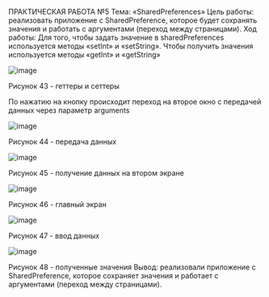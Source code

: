 ПРАКТИЧЕСКАЯ РАБОТА №5
Тема: «SharedPreferences»
Цель работы: реализовать приложение с SharedPreference, которое будет сохранять значения и работать с аргументами (переход между страницами).
Ход работы:
Для того, чтобы задать значение в sharedPreferences используется методы «setInt» и «setString». Чтобы получить значения используется методы «getInt» и «getString»
 
 
 ![image](https://user-images.githubusercontent.com/76443145/206860337-8ae54f8c-83be-4396-b686-f19fcac2f87e.png)

 
Рисунок 43 - геттеры и сеттеры


По нажатию на кнопку происходит переход на второе окно с передачей данных через параметр arguments

![image](https://user-images.githubusercontent.com/76443145/206860347-1f44c487-1b31-45d1-a15c-c84b0ae79a82.png)

 
Рисунок 44 - передача данных


![image](https://user-images.githubusercontent.com/76443145/206860351-8be0f9a5-29fe-45fb-9679-2866fb4d2ea2.png)

 
Рисунок 45 - получение данных на втором экране

![image](https://user-images.githubusercontent.com/76443145/206860358-b7b3d522-c7a7-4496-8cf0-023554ae2564.png)

 
Рисунок 46 - главный экран

![image](https://user-images.githubusercontent.com/76443145/206860365-e8ccd7d5-0d3e-4a47-b2f6-fa80c5fab893.png)

 
Рисунок 47 - ввод данных
 
 ![image](https://user-images.githubusercontent.com/76443145/206860374-37b52e91-817b-436c-be0a-c66b392bcfac.png)

 
Рисунок 48 - полученные значения
Вывод: реализовали приложение с SharedPreference, которое сохраняет значения и работает с аргументами (переход между страницами).
